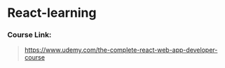 # React-learning

### Course Link:
> https://www.udemy.com/the-complete-react-web-app-developer-course
